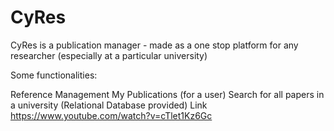 # CyRes
CyRes is a publication manager - made as a one stop platform for any researcher (especially at a particular university)

Some functionalities:

Reference Management
My Publications (for a user)
Search for all papers in a university (Relational Database provided)
Link
https://www.youtube.com/watch?v=cTlet1Kz6Gc
